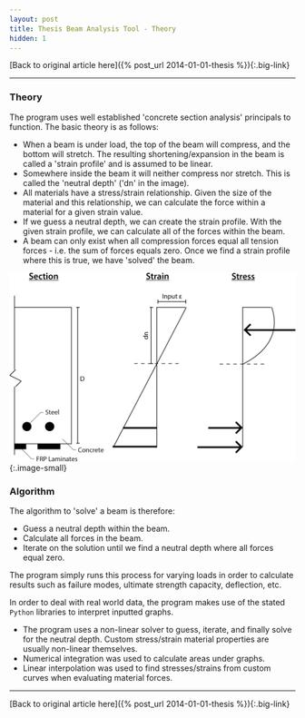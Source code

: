 ```yaml
---
layout: post
title: Thesis Beam Analysis Tool - Theory
hidden: 1
---
```


[Back to original article here]({% post_url 2014-01-01-thesis %}){:.big-link}

---

### Theory

The program uses well established 'concrete section analysis' principals to function. The basic theory is as follows:
- When a beam is under load, the top of the beam will compress, and the bottom will stretch. The resulting shortening/expansion in the beam is called a 'strain profile' and is assumed to be linear.
- Somewhere inside the beam it will neither compress nor stretch. This is called the 'neutral depth' ('dn' in the image).
- All materials have a stress/strain relationship. Given the size of the material and this relationship, we can calculate the force within a material for a given strain value.
- If we guess a neutral depth, we can create the strain profile. With the given strain profile, we can calculate all of the forces within the beam.
- A beam can only exist when all compression forces equal all tension forces - i.e. the sum of forces equals zero. Once we find a strain profile where this is true, we have 'solved' the beam.

![Concrete section analysis diagram](/images/thesis_algorithm.png){:.image-small}

### Algorithm

The algorithm to 'solve' a beam is therefore:
- Guess a neutral depth within the beam.
- Calculate all forces in the beam.
- Iterate on the solution until we find a neutral depth where all forces equal zero.

The program simply runs this process for varying loads in order to calculate results such as failure modes, ultimate strength capacity, deflection, etc.

In order to deal with real world data, the program makes use of the stated `Python` libraries to interpret inputted graphs.
- The program uses a non-linear solver to guess, iterate, and finally solve for the neutral depth. Custom stress/strain material properties are usually non-linear themselves.
- Numerical integration was used to calculate areas under graphs.
- Linear interpolation was used to find stresses/strains from custom curves when evaluating material forces.

---

[Back to original article here]({% post_url 2014-01-01-thesis %}){:.big-link}
